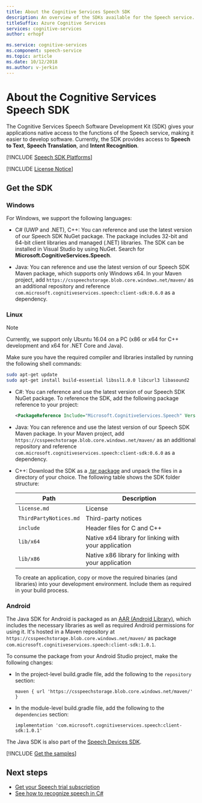```yaml
---
title: About the Cognitive Services Speech SDK
description: An overview of the SDKs available for the Speech service.
titleSuffix: Azure Cognitive Services
services: cognitive-services
author: erhopf

ms.service: cognitive-services
ms.component: speech-service
ms.topic: article
ms.date: 10/12/2018
ms.author: v-jerkin
---
```


# About the Cognitive Services Speech SDK

The Cognitive Services Speech Software Development Kit (SDK) gives your applications native access to the functions of the Speech service, making it easier to develop software. Currently, the SDK provides access to **Speech to Text**, **Speech Translation**, and **Intent Recognition**.

[!INCLUDE [Speech SDK Platforms](../../../includes/cognitive-services-speech-service-speech-sdk-platforms.md)]

[!INCLUDE [License Notice](../../../includes/cognitive-services-speech-service-license-notice.md)]

## Get the SDK

### Windows

For Windows, we support the following languages:

* C# (UWP and .NET), C++:
  You can reference and use the latest version of our Speech SDK NuGet package. The package includes 32-bit and 64-bit client libraries and managed (.NET) libraries. The SDK can be installed in Visual Studio by using NuGet. Search for **Microsoft.CognitiveServices.Speech**.

* Java:
  You can reference and use the latest version of our Speech SDK Maven package, which supports only Windows x64. In your Maven project, add `https://csspeechstorage.blob.core.windows.net/maven/` as an additional repository and reference `com.microsoft.cognitiveservices.speech:client-sdk:0.6.0` as a dependency. 

### Linux

> [!NOTE]
> Currently, we support  only Ubuntu 16.04 on a PC (x86 or x64 for C++ development and x64 for .NET Core and Java).

Make sure you have the required compiler and libraries installed by running the following shell commands:

```sh
sudo apt-get update
sudo apt-get install build-essential libssl1.0.0 libcurl3 libasound2
```

* C#:
  You can reference and use the latest version of our Speech SDK NuGet package. To reference the SDK, add the following package reference to your project:

  ```xml
  <PackageReference Include="Microsoft.CognitiveServices.Speech" Version="1.0.1" />
  ```

* Java:
  You can reference and use the latest version of our Speech SDK Maven package. In your Maven project, add `https://csspeechstorage.blob.core.windows.net/maven/` as an additional repository and reference `com.microsoft.cognitiveservices.speech:client-sdk:0.6.0` as a dependency. 

* C++: Download the SDK as a [.tar package](https://aka.ms/csspeech/linuxbinary) and unpack the files in a directory of your choice. The following table shows the SDK folder structure:

  |Path|Description|
  |-|-|
  |`license.md`|License|
  |`ThirdPartyNotices.md`|Third-party notices|
  |`include`|Header files for C and C++|
  |`lib/x64`|Native x64 library for linking with your application|
  |`lib/x86`|Native x86 library for linking with your application|

  To create an application, copy or move the required binaries (and libraries) into your development environment. Include them as required in your build process.

### Android

The Java SDK for Android is packaged as an [AAR (Android Library)](https://developer.android.com/studio/projects/android-library), which includes the necessary libraries as well as required Android permissions for using it. It's hosted in a Maven repository at `https://csspeechstorage.blob.core.windows.net/maven/` as package `com.microsoft.cognitiveservices.speech:client-sdk:1.0.1`.

To consume the package from your Android Studio project, make the following changes:

* In the project-level build.gradle file, add the following to the `repository` section:

  ```text
  maven { url 'https://csspeechstorage.blob.core.windows.net/maven/' }
  ```

* In the module-level build.gradle file, add the following to the `dependencies` section:

  ```text
  implementation 'com.microsoft.cognitiveservices.speech:client-sdk:1.0.1'
  ```

The Java SDK is also part of the [Speech Devices SDK](speech-devices-sdk.md).

[!INCLUDE [Get the samples](../../../includes/cognitive-services-speech-service-speech-sdk-sample-download-h2.md)]

## Next steps

* [Get your Speech trial subscription](https://azure.microsoft.com/try/cognitive-services/)
* [See how to recognize speech in C#](quickstart-csharp-dotnet-windows.md)
